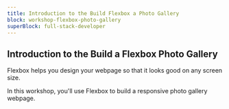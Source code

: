 ```yaml
---
title: Introduction to the Build Flexbox a Photo Gallery
block: workshop-flexbox-photo-gallery
superBlock: full-stack-developer
---
```


## Introduction to the Build a Flexbox Photo Gallery

Flexbox helps you design your webpage so that it looks good on any screen size.

In this workshop, you'll use Flexbox to build a responsive photo gallery webpage.
